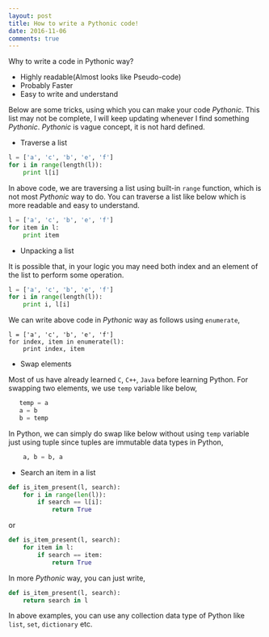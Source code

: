 ```yaml
---
layout: post
title: How to write a Pythonic code!
date: 2016-11-06
comments: true
---
```


Why to write a code in Pythonic way?

* Highly readable(Almost looks like Pseudo-code)
* Probably Faster
* Easy to write and understand


Below are some tricks, using which you can make your code _Pythonic_.
This list may not be complete, I will keep updating whenever I find 
something _Pythonic_. _Pythonic_ is vague concept, it is not hard 
defined.

* Traverse a list
```python
l = ['a', 'c', 'b', 'e', 'f']
for i in range(length(l)):
    print l[i]
```
In above code, we are traversing a list using built-in `range` function,
which is not most _Pythonic_ way to do. You can traverse a list like
below which is more readable and easy to understand.
 
```python
l = ['a', 'c', 'b', 'e', 'f']
for item in l:
    print item
```

* Unpacking a list

It is possible that, in your logic you may need both index and an 
element of the list to perform some operation.
```python
l = ['a', 'c', 'b', 'e', 'f']
for i in range(length(l)):
    print i, l[i]
```
We can write above code in _Pythonic_ way as follows using `enumerate`,
```
l = ['a', 'c', 'b', 'e', 'f']
for index, item in enumerate(l):
    print index, item
```

* Swap elements

Most of us have already learned `C`, `C++`, `Java` before learning 
Python. For swapping two elements, we use `temp` variable like below,
```python
   temp = a
   a = b
   b = temp
```
In Python, we can simply do swap like below without using `temp` variable
just using tuple since tuples are immutable data types in Python,
```python
    a, b = b, a
```

* Search an item in a list

```python
def is_item_present(l, search):
    for i in range(len(l)):
        if search == l[i]:
            return True
```
or
```python
def is_item_present(l, search):
    for item in l:
        if search == item:
            return True
```
In more _Pythonic_ way, you can just write,
```python
def is_item_present(l, search):
    return search in l
```
In above examples, you can use any collection data type of Python like
`list`, `set`, `dictionary` etc.



